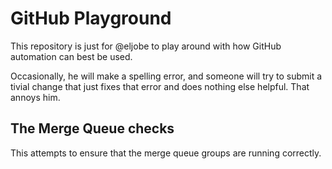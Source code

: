 # GitHub Playground

This repository is just for @eljobe to play around with how GitHub automation can best be used.

Occasionally, he will make a spelling error, and someone will try to submit a tivial change that just fixes that error and does nothing else helpful. That annoys him.

## The Merge Queue checks

This attempts to ensure that the merge queue groups are running correctly.

